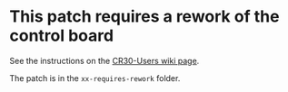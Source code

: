 # This patch requires a rework of the control board

See the instructions on the [CR30-Users wiki page](https://github.com/CR30-Users/Marlin-CR30/wiki/Creality-4.2.10-UART-mod-(CR-30)).

The patch is in the `xx-requires-rework` folder.
